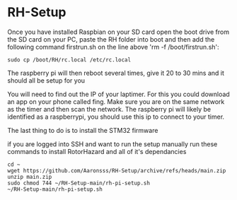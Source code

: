 # RH-Setup

Once you have installed Raspbian on your SD card open the boot drive from the SD card on your PC, paste the RH folder into boot and then add the following command firstrun.sh on the line above 'rm -f /boot/firstrun.sh':
```
sudo cp /boot/RH/rc.local /etc/rc.local
```
The raspberry pi will then reboot several times, give it 20 to 30 mins and it should all be setup for you

You will need to find out the IP of your laptimer. For this you could download an app on your phone called fing. Make sure you are on the same network as the timer and then scan the network. The raspberry pi will likely be identified as a raspberrypi, you should use this ip to connect to your timer.

The last thing to do is to install the STM32 firmware
 
if you are logged into SSH and want to run the setup manually run these commands to install RotorHazard and all of it's dependancies

```
cd ~
wget https://github.com/Aaronsss/RH-Setup/archive/refs/heads/main.zip
unzip main.zip
sudo chmod 744 ~/RH-Setup-main/rh-pi-setup.sh
~/RH-Setup-main/rh-pi-setup.sh
```